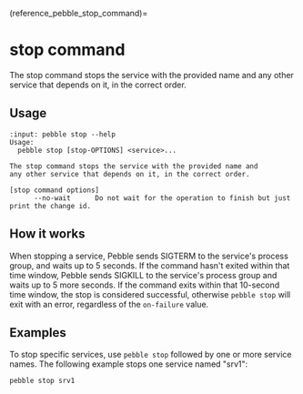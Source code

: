 (reference_pebble_stop_command)=
# stop command

The stop command stops the service with the provided name and any other service that depends on it, in the correct order.

## Usage

<!-- START AUTOMATED OUTPUT -->
```{terminal}
:input: pebble stop --help
Usage:
  pebble stop [stop-OPTIONS] <service>...

The stop command stops the service with the provided name and
any other service that depends on it, in the correct order.

[stop command options]
      --no-wait      Do not wait for the operation to finish but just print the change id.
```
<!-- END AUTOMATED OUTPUT -->

## How it works

When stopping a service, Pebble sends SIGTERM to the service's process group, and waits up to 5 seconds. If the command hasn't exited within that time window, Pebble sends SIGKILL to the service's process group and waits up to 5 more seconds. If the command exits within that 10-second time window, the stop is considered successful, otherwise `pebble stop` will exit with an error, regardless of the `on-failure` value.

## Examples

To stop specific services, use `pebble stop` followed by one or more service names. The following example stops one service named "srv1":

```bash
pebble stop srv1
```
